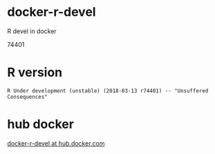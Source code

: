 docker-r-devel
==============

R devel in docker

74401

R version
=========

```
R Under development (unstable) (2018-03-13 r74401) -- "Unsuffered Consequences"
```

hub docker
==========

[docker-r-devel at hub.docker.com](https://hub.docker.com/r/manabuishii/docker-r-devel/)

